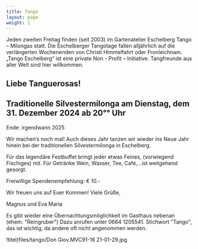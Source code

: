 ```yaml
---
title: Tango
layout: page
weight: 1
---
```


Jeden zweiten Freitag finden (seit 2003) im Gartenatelier Eschelberg Tango – Milongas statt. Die Eschelberger Tangotage fallen alljährlich auf die verlängerten Wochenenden von Christi Himmelfahrt oder Fronleichnam.  
„Tango Eschelberg“ ist eine private Non - Profit – Initiative. Tangfreunde aus aller Welt sind hier willkommen.


## Liebe Tanguerosas!

## Traditionelle Silvestermilonga am Dienstag, dem 31. Dezember 2024 ab 20°° Uhr 
Ende: irgendwann 2025

Wir machen‘s noch mal! Auch dieses Jahr tanzen wir wieder ins Neue Jahr hinein 
bei der traditionellen Silvestermilonga in Eschelberg.

Für das legendäre Festbuffet bringt jeder etwas Feines, (vorwiegend Fischiges) mit. 
Für Getränke Wein, Wasser, Tee, Café,…ist weitgehend gesorgt.

Freiwillige Spendenempfehlung: € 10.- 

Wir freuen uns auf Euer Kommen! Viele Grüße,

Magnus und Eva Maria


Es gibt wieder eine Übernachtungsmöglichkeit im Gasthaus nebenan (ehem. "Reingruber") 
Dazu anrufen unter 0664 1205541. Stichwort "Tango", das ist wichtig, da andere oft nicht angenommen werden.

!titel)files/tango/Don Giov.MVC91-16 21-01-29.jpg

